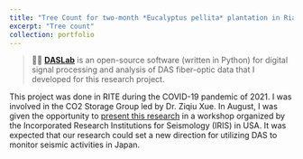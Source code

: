 ```yaml
---
title: "Tree Count for two-month *Eucalyptus pellita* plantation in Riau using YOLOv5 computer vision"
excerpt: "Tree count"
collection: portfolio
---
```


> 👨‍💻 [**DASLab**](https://github.com/yohanesnuwara/daslab) is an open-source software (written in Python) for digital signal processing and analysis of DAS fiber-optic data that I developed for this research project. 

This project was done in RITE during the COVID-19 pandemic of 2021. I was involved in the CO2 Storage Group led by Dr. Ziqiu Xue. In August, I was given the opportunity to [present this research]() in a workshop organized by the Incorporated Research Institutions for Seismology (IRIS) in USA. It was expected that our research could set a new direction for utilizing DAS to monitor seismic activities in Japan. 
